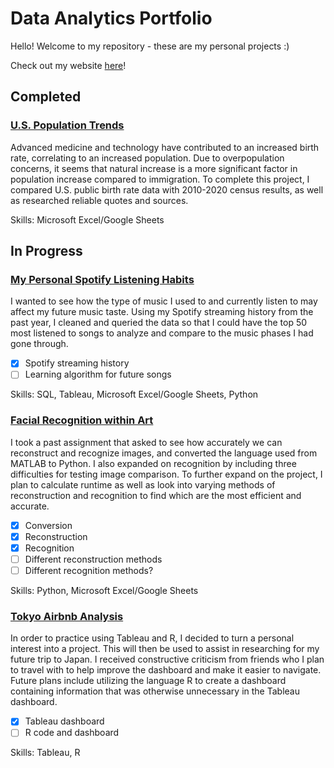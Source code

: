 # Data Analytics Portfolio
Hello! Welcome to my repository - these are my personal projects :)

Check out my website [here](https://chloerushing.wixsite.com/da-portfolio)!

## Completed
### [U.S. Population Trends](https://github.com/chloelinli/chloelinli.github.io/tree/main/projects/us_population_trends)
Advanced medicine and technology have contributed to an increased birth rate, correlating to an increased population. Due to overpopulation concerns, it seems that natural increase is a more significant factor in population increase compared to immigration. To complete this project, I compared U.S. public birth rate data with 2010-2020 census results, as well as researched reliable quotes and sources.

Skills: Microsoft Excel/Google Sheets

## In Progress
### [My Personal Spotify Listening Habits](https://github.com/chloelinli/chloelinli.github.io/tree/main/projects/spotify_listening)
I wanted to see how the type of music I used to and currently listen to may affect my future music taste. Using my Spotify streaming history from the past year, I cleaned and queried the data so that I could have the top 50 most listened to songs to analyze and compare to the music phases I had gone through.
- [x] Spotify streaming history
- [ ] Learning algorithm for future songs

Skills: SQL, Tableau, Microsoft Excel/Google Sheets, Python

### [Facial Recognition within Art](https://github.com/chloelinli/chloelinli.github.io/tree/main/projects/art_facial_recognition)
I took a past assignment that asked to see how accurately we can reconstruct and recognize images, and converted the language used from MATLAB to Python. I also expanded on recognition by including three difficulties for testing image comparison. To further expand on the project, I plan to calculate runtime as well as look into varying methods of reconstruction and recognition to find which are the most efficient and accurate.
- [x] Conversion
- [x] Reconstruction
- [x] Recognition
- [ ] Different reconstruction methods
- [ ] Different recognition methods?

Skills: Python, Microsoft Excel/Google Sheets

### [Tokyo Airbnb Analysis](https://github.com/chloelinli/chloelinli.github.io/tree/main/projects/tokyo_airbnb_analysis)
In order to practice using Tableau and R, I decided to turn a personal interest into a project. This will then be used to assist in researching for my future trip to Japan. I received constructive criticism from friends who I plan to travel with to help improve the dashboard and make it easier to navigate. Future plans include utilizing the language R to create a dashboard containing information that was otherwise unnecessary in the Tableau dashboard.
- [x] Tableau dashboard
- [ ] R code and dashboard

Skills: Tableau, R

